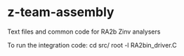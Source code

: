 # z-team-assembly
Text files and common code for RA2b Zinv analysers

To run the integration code:
cd src/
root -l RA2bin_driver.C
